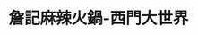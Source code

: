 ---
title: "詹記麻辣火鍋-西門大世界"
description: "詹記麻辣火鍋-西門大世界"
layout: shop
keywords:
  - 美食競賽
  - 台灣美食
  - 美食精選
datePublished: "2025-06-30"
dateModified: "2025-07-06"
city: "台北市"
district: "萬華區"
address: "10844台北市萬華區成都路81號B1"
phone: "0223111800"
geo: "25.04311400354847, 121.505162945158"
google_map: "https://maps.app.goo.gl/KKFc3J1GwyBE5yLk7"
footinder: ""
official: "https://www.facebook.com/ChanChiHotPots/"
award:
  - name: "500盤"
    year: "2024"
    entries:
      - dishes:
          - "鍋底鴨血"

---